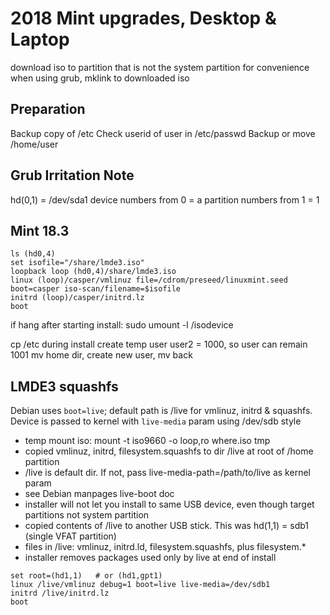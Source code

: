
# 2018 Mint upgrades, Desktop & Laptop

download iso to partition that is not the system partition
for convenience when using grub, mklink to downloaded iso

## Preparation

Backup copy of /etc
Check userid of user in /etc/passwd
Backup or move /home/user 


## Grub Irritation Note

hd(0,1) = /dev/sda1
device numbers from 0 = a
partition numbers from 1 = 1


## Mint 18.3

```
ls (hd0,4)
set isofile="/share/lmde3.iso"
loopback loop (hd0,4)/share/lmde3.iso
linux (loop)/casper/vmlinuz file=/cdrom/preseed/linuxmint.seed boot=casper iso-scan/filename=$isofile
initrd (loop)/casper/initrd.lz
boot
```


if hang after starting install:
sudo umount -l /isodevice

cp /etc 
during install create temp user user2 = 1000, so user can remain 1001
mv home dir, create new user, mv back


## LMDE3 squashfs

Debian uses `boot=live`; default path is /live for vmlinuz, initrd & squashfs. Device is passed to kernel
with `live-media` param using /dev/sdb style

* temp mount iso: mount -t iso9660 -o loop,ro where.iso tmp
* copied vmlinuz, initrd, filesystem.squashfs to dir /live at root of /home partition
* /live is default dir. If not, pass live-media-path=/path/to/live as kernel param
* see Debian manpages live-boot doc
* installer will not let you install to same USB device, even though target partitions not system partition
* copied contents of /live to another USB stick. This was hd(1,1) = sdb1 (single VFAT partition)
* files in /live: vmlinuz, initrd.ld, filesystem.squashfs, plus filesystem.* 
* installer removes packages used only by live at end of install

```
set root=(hd1,1)   # or (hd1,gpt1)
linux /live/vmlinuz debug=1 boot=live live-media=/dev/sdb1
initrd /live/initrd.lz
boot
```
